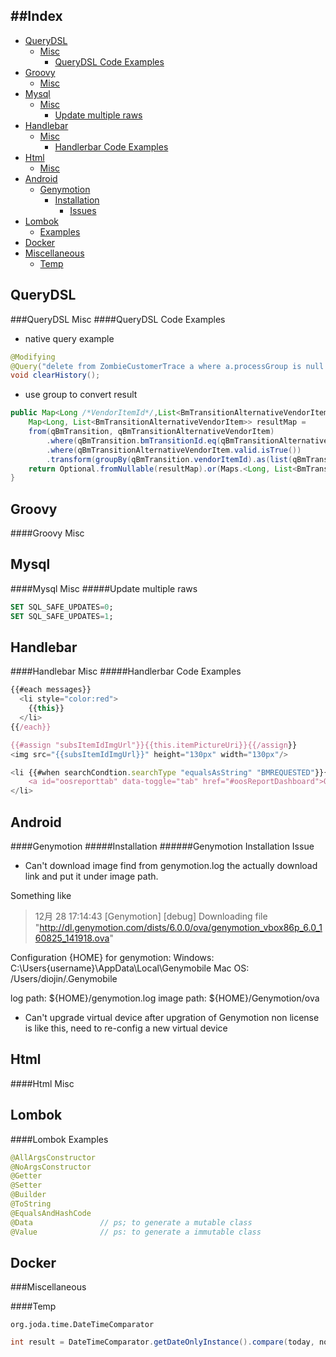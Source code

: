 ##Index
---
* [QueryDSL](#querydsl)
    - [Misc](#querydsl-misc)
        + [QueryDSL Code Examples](#querydsl-code-examples)
* [Groovy](#groovy)
    - [Misc](#groovy-misc)
* [Mysql](#mysql)
    - [Misc](#mysql-misc)
        + [Update multiple raws](#update-multiple-raws)
* [Handlebar](#handlebar)
    - [Misc](#handlebar-misc)
        + [Handlerbar Code Examples](#handlerbar-code-examples)
* [Html](#html)
    - [Misc](#html-misc)
* [Android](#android)
    - [Genymotion](#genymotion)
        + [Installation](#installation)
            * [Issues](#genymotion-installation-issue)
* [Lombok](#Lombok)
    - [Examples](#lombok-examples)
* [Docker](#docker)
* [Miscellaneous](#miscellaneous)
    - [Temp](#temp)


QueryDSL
---
###QueryDSL Misc
####QueryDSL Code Examples
* native query example
```java
@Modifying 
@Query("delete from ZombieCustomerTrace a where a.processGroup is null ") 
void clearHistory(); 
```

* use group to convert result
```java
public Map<Long /*VendorItemId*/,List<BmTransitionAlternativeVendorItem>> findActivatedMapBySkuId(Long skuId){
    Map<Long, List<BmTransitionAlternativeVendorItem>> resultMap = 
    from(qBmTransition, qBmTransitionAlternativeVendorItem)
        .where(qBmTransition.bmTransitionId.eq(qBmTransitionAlternativeVendorItem.bmTransitionId))
        .where(qBmTransitionAlternativeVendorItem.valid.isTrue())
        .transform(groupBy(qBmTransition.vendorItemId).as(list(qBmTransitionAlternativeVendorItem)));
    return Optional.fromNullable(resultMap).or(Maps.<Long, List<BmTransitionAlternativeVendorItem>>newHashMap());
}
```

Groovy
---
####Groovy Misc

Mysql
---
####Mysql Misc
#####Update multiple raws
```sql
SET SQL_SAFE_UPDATES=0;
SET SQL_SAFE_UPDATES=1;
```

Handlebar
---
####Handlebar Misc
#####Handlerbar Code Examples
```javascript
{{#each messages}}
  <li style="color:red">
    {{this}}
  </li>
{{/each}}

{{#assign "subsItemIdImgUrl"}}{{this.itemPictureUri}}{{/assign}}
<img src="{{subsItemIdImgUrl}}" height="130px" width="130px"/>

<li {{#when searchCondtion.searchType "equalsAsString" "BMREQUESTED"}}{{else}}class="active"{{/when}}>
    <a id="oosreporttab" data-toggle="tab" href="#oosReportDashboard">OOS Report</a>
</li>
```

Android
---
####Genymotion
#####Installation
######Genymotion Installation Issue
* Can't download image
find from genymotion.log the actually download link and put it under image path.

Something like  

>12月 28 17:14:43 [Genymotion] [debug] Downloading file  "http://dl.genymotion.com/dists/6.0.0/ova/genymotion_vbox86p_6.0_160825_141918.ova"


Configuration {HOME} for genymotion: 
Windows:    C:\Users\{username}\AppData\Local\Genymobile
Mac OS:     /Users/diojin/.Genymobile

log path:   ${HOME}/genymotion.log
image path: ${HOME}/Genymotion/ova

* Can't upgrade virtual device after upgration of Genymotion
non license is like this, need to re-config a new virtual device

Html
---
####Html Misc


Lombok
---
####Lombok Examples
```java
@AllArgsConstructor
@NoArgsConstructor
@Getter
@Setter
@Builder
@ToString
@EqualsAndHashCode
@Data               // ps; to generate a mutable class
@Value              // ps: to generate a immutable class
```

Docker
---




###Miscellaneous

####Temp

`org.joda.time.DateTimeComparator`

```java
int result = DateTimeComparator.getDateOnlyInstance().compare(today, notifyDate);
```
